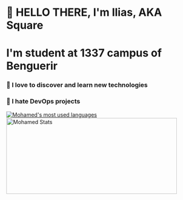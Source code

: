 # 👋 HELLO THERE, I'm Ilias, AKA Square
# I'm student at 1337 campus of Benguerir

### 🔭 I love to discover and learn new technologies
### 🤯 I hate DevOps projects

<a href="https://github.com/iliaselbadaoui/">
  <img align="center" src="https://github-readme-stats.vercel.app/api/top-langs/?username=iliaselbadaoui&layout=compact&theme=synthwave" alt="Mohamed's most used languages" />
</a>
<a href="https://github.com/iliaselbadaoui/">
  <img align="center" height=200 width=450 src="https://github-readme-stats.vercel.app/api?username=iliaselbadaoui&show_icons=true&theme=synthwave&count_private=true&include_all_commits=true&hide=stars" alt="Mohamed Stats" />
</a>